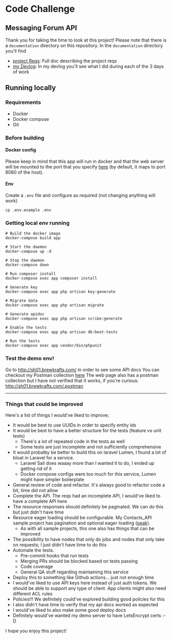 # Code Challenge
## Messaging Forum API

Thank you for taking the time to look at this project! Please note that there
is a `documentation` directory on this repository. In the `documentation` directory
you'll find
* [project Reqs](./documentation/laravel-message-board-api.md): Full doc describing
  the project reqs
* [my Devlog](./documentation/devlog/log.md): In my devlog you'll see what I did during
  each of the 3 days of work

## Running locally
### Requirements
* Docker
* Docker compose
* Git

### Before building
#### Docker config
Please keep in mind that this app will run in docker and that the web server will be
mounted to the port that you specify [here](https://github.com/bkRodrigo/story-forum/blob/main/docker-compose.yml#L39)
(by default, it maps to port 8080 of the host).

#### Env
Create a `.env` file and configure as required (not changing anything will work)
```
cp .env.example .env
```

### Getting local env running
```
# Build the docker image
docker-compose build app

# Start the daemon
docker-compose up -d

# Stop the daemon
docker-compose down

# Run composer install
docker-compose exec app composer install

# Generate key
docker-compose exec app php artisan key:generate

# Migrate data
docker-compose exec app php artisan migrate

# Generate apidoc
docker-compose exec app php artisan scribe:generate

# Enable the tests
docker-compose exec app php artisan db:boot-tests

# Run the tests
docker-compose exec app vendor/bin/phpunit
```

### Test the demo env!
Go to http://sh01.brewkrafts.com/ in order to see some API docs
You can checkout my Postman collection [here](documentation/Story-Forum.postman_collection.json)
The web page also has a postman collection but I have not verified that it
works, if you're curious: http://sh01.brewkrafts.com/.postman

---

### Things that could be improved
Here's a list of things I would've liked to improve;
* It would be best to use UUIDs in order to specify entity ids
* It would be best to have a better structure for the tests (feature vs unit
  tests)
    * There's a lot of repeated code in the tests as well
    * Some tests are just incomplete and not sufficiently comprehensive
* It would probalby be better to build this on laravel Lumen, I found a lot of
  bloat in Laravel for a service.
    * Laravel Sail does waaay more than I wanted it to do, I ended up getting rid
      of it
    * Docker compose configs were too much for this service, Lumen might have
      simpler boilerplate
* General review of code and refactor. It's always good to refactor code a bit,
  time did not allow
* Complete the API. The reqs had an incomplete API, I would've liked to have a
  complete API here
* The resource responses should definitely be paginated. We can do this but just
  didn't have time
* Resource eager loading should be configurable. My Contacts_API sample project
  has pagination and optional eager loading ([peak](https://github.com/bkRodrigo/Contacts_API/blob/main/app/Http/Controllers/ResourceAbstractClass.php#L55)).
    * As with all sample projects, this one also has things that can be improved
* The possibility to have nodes that only do jobs and nodes that only take on
  requests; I just didn't have time to do this
* Automate the tests.
    * Pre-commit hooks that run tests
    * Merging PRs should be blocked based on tests passing
    * Code coverage
    * General QA stuff regarding maintaining this service  
* Deploy this to something like Github actions... just not enough time
* I would've liked to use API keys here instead of just auth tokens. We should
  be able to support any type of client. App clients might also need different
  ACL rules
* Policies!!! We definitely could've explored building good policies for this
* I also didn't have time to verify that my api docs worked as expected
* I would've liked to also make some good deploy docs
* Definitely would've wanted my demo server to have LetsEncrypt certs :-D
  
I hope you enjoy this project!
